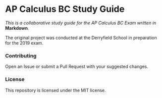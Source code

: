 # AP Calculus BC Study Guide

*This is a collaborative study guide for the AP Calculus BC Exam written in* **Markdown**.

The original project was conducted at the Derryfield School in preparation for the 2019 exam.

### Contributing

Open an Issue or submit a Pull Request with your suggested changes.

### License

This repository is licensed under the MIT license.
